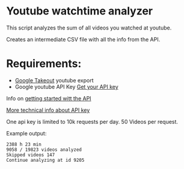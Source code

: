 # Youtube watchtime analyzer

This script analyzes the sum of all videos you watched at youtube.

Creates an intermediate CSV file with all the info from the API.

# Requirements:
* [Google Takeout](https://takeout.google.com/settings/takeout) youtube export
* Google youtube API Key [Get your API key](https://console.developers.google.com/apis/credentials)

Info on [getting started witt the API](https://developers.google.com/youtube/v3/getting-started)

[More technical info about API key](https://stackoverflow.com/questions/15596753/how-do-i-get-video-durations-with-youtube-api-version-3)

One api key is limited to 10k requests per day. 50 Videos per request.

Example output:
```
2388 h 23 min
9058 / 19823 videos analyzed
Skipped videos 147
Continue analyzing at id 9205
```
